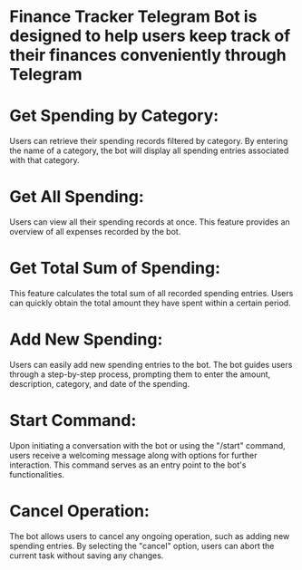 # Finance Tracker Telegram Bot is designed to help users keep track of their finances conveniently through Telegram

# Get Spending by Category:
Users can retrieve their spending records filtered by category. By entering the name of a category, the bot will display all spending entries associated with that category.

# Get All Spending:
Users can view all their spending records at once. This feature provides an overview of all expenses recorded by the bot.

# Get Total Sum of Spending: 
This feature calculates the total sum of all recorded spending entries. Users can quickly obtain the total amount they have spent within a certain period.

# Add New Spending: 
Users can easily add new spending entries to the bot. The bot guides users through a step-by-step process, prompting them to enter the amount, description, category, and date of the spending.

# Start Command: 
Upon initiating a conversation with the bot or using the "/start" command, users receive a welcoming message along with options for further interaction. This command serves as an entry point to the bot's functionalities.

# Cancel Operation: 
The bot allows users to cancel any ongoing operation, such as adding new spending entries. By selecting the "cancel" option, users can abort the current task without saving any changes.
